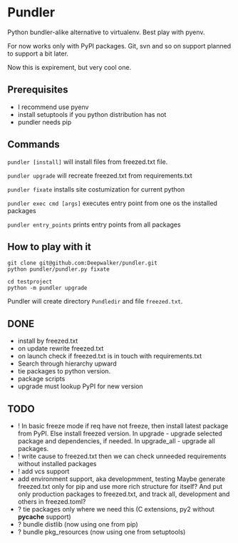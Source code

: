 Pundler
=======

Python bundler-alike alternative to virtualenv. Best play with pyenv.

For now works only with PyPI packages.
Git, svn and so on support planned to support a bit later.

Now this is expirement, but very cool one.

Prerequisites
-------------

- I recommend use pyenv
- install setuptools if you python distribution has not
- pundler needs pip


Commands
--------

`pundler [install]` will install files from freezed.txt file.

`pundler upgrade` will recreate freezed.txt from requirements.txt

`pundler fixate` installs site costumization for current python

`pundler exec cmd [args]` executes entry point from one os the installed packages

`pundler entry_points` prints entry points from all packages


How to play with it
-------------------

    git clone git@github.com:Deepwalker/pundler.git
    python pundler/pundler.py fixate

    cd testproject
    python -m pundler upgrade

Pundler will create directory `Pundledir` and file `freezed.txt`.


DONE
----
- install by freezed.txt
- on update rewrite freezed.txt
- on launch check if freezed.txt is in touch with requirements.txt
- Search through hierarchy upward
- tie packages to python version.
- package scripts
- upgrade must lookup PyPI for new version


TODO
----
- ! In basic freeze mode if req have not freeze, then install latest package from PyPI. Else install freezed version.
    In upgrade - upgrade selected package and dependencies, if needed.
    In upgrade_all - upgrade all packages.
- ! write cause to freezed.txt then we can check unneeded requirements without installed packages
- ! add vcs support
- add environment support, aka developmment, testing
Maybe generate freezed.txt only for pip and use more rich structure for itself?
And put only production packages to freezed.txt, and track all, development and others in freezed.toml?
- ? tie packages only where we need this (C extensions, py2 without __pycache__ support)
- ? bundle distlib (now using one from pip)
- ? bundle pkg_resources (now using one from setuptools)